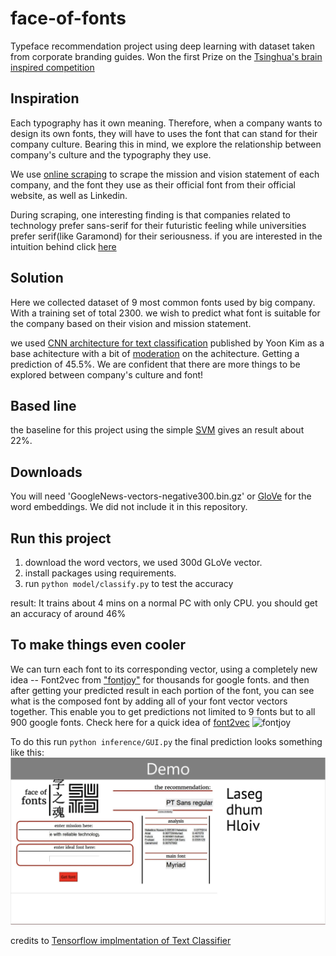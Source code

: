 # face-of-fonts
Typeface recommendation project using deep learning with dataset taken from corporate branding guides. Won the first Prize on the [Tsinghua's brain inspired competition](https://istd.sutd.edu.sg/news-events/event/news/first-place-1st-annual-tsing-hua-brain-inspired-computing-competition/)

## Inspiration
Each typography has it own meaning. Therefore, when a company wants to design its own fonts, they will have to uses the font that can stand for their company culture. Bearing this in mind, we explore the relationship between company's culture and the typography they use.

We use [online scraping](https://github.com/Emrys-Hong/face-of-fonts/tree/master/data_scraping_scripts) to scrape the mission and vision statement of each company, and the font they use as their official font from their official website, as well as Linkedin.

During scraping, one interesting finding is that companies related to technology prefer sans-serif for their futuristic feeling while universities prefer serif(like Garamond) for their seriousness. if you are interested in the intuition behind click [here](https://github.com/Emrys-Hong/face-of-fonts/blob/master/presentation_material/Faces_of_Fonts_Paper.pdf)

## Solution
Here we collected dataset of 9 most common fonts used by big company. With a training set of total 2300. we wish to predict what font is suitable for the company based on their vision and mission statement. 

we used [CNN architecture for text classification](https://arxiv.org/pdf/1408.5882.pdf) published by Yoon Kim as a base achitecture with a bit of [moderation](https://datawarrior.wordpress.com/2016/10/12/short-text-categorization-using-deep-neural-networks-and-word-embedding-models/) on the achitecture. Getting a prediction of 45.5%. We are confident that there are more things to be explored between company's culture and font!

## Based line
the baseline for this project using the simple [SVM](https://www.csie.ntu.edu.tw/~cjlin/liblinear/) gives an result about 22%.

## Downloads
You will need  'GoogleNews-vectors-negative300.bin.gz' or [GloVe](https://nlp.stanford.edu/projects/glove/) for the word embeddings. We did not include it in this repository.

## Run this project
1. download the word vectors, we used 300d GLoVe vector.
1. install packages using requirements.
1. run ```python model/classify.py``` to test the accuracy

result: It trains about 4 mins on a normal PC with only CPU. you should get an accuracy of around 46%

## To make things even cooler
We can turn each font to its corresponding vector, using a completely new idea -- Font2vec from ["fontjoy"](https://github.com/Jack000/fontjoy) for thousands for google fonts. and then after getting your predicted result in each portion of the font, you can see what is the composed font by adding all of your font vector vectors together. This enable you to get predictions not limited to 9 fonts but to all 900 google fonts. Check here for a quick idea of [font2vec](https://fontjoy.com/projector/)
![fontjoy](https://github.com/Emrys-Hong/face-of-fonts/blob/master/fontjoy.png)

To do this run ```python inference/GUI.py```
the final prediction looks something like this:
![demo](https://github.com/Emrys-Hong/face-of-fonts/blob/master/demo.png)

credits to [Tensorflow implmentation of Text Classifier](https://github.com/cahya-wirawan/cnn-text-classification-tf)


